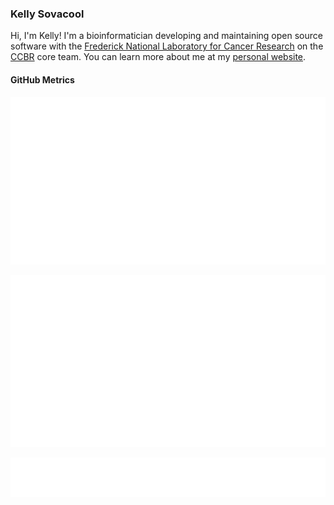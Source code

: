 ### Kelly Sovacool

Hi, I'm Kelly! I'm a bioinformatician developing and maintaining open source software with the [Frederick National Laboratory for Cancer Research](https://frederick.cancer.gov) on the [CCBR](https://github.com/ccbr) core team. You can learn more about me at my [personal website](https://sovacool.dev).

#### GitHub Metrics

[![metrics](github-metrics.svg)](https://metrics.lecoq.io/insights/kelly-sovacool)

[![languages](metrics.plugin.languages.svg)](https://metrics.lecoq.io/insights/kelly-sovacool)

[![notable contributions](metrics.plugin.notable.svg)](https://metrics.lecoq.io/insights/kelly-sovacool)

<link rel="me" href="https://mastodon.social/@kelly_sovacool">
